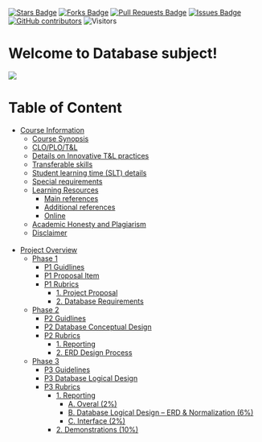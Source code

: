 <a href="https://github.com/drshahizan/BDM/stargazers"><img src="https://img.shields.io/github/stars/IzyanIzzatiK/SECD2523-Database" alt="Stars Badge"/></a>
<a href="https://github.com/drshahizan/BDM/network/members"><img src="https://img.shields.io/github/forks/IzyanIzzatiK/SECD2523-Database" alt="Forks Badge"/></a>
<a href="https://github.com/drshahizan/BDM/pulls"><img src="https://img.shields.io/github/issues-pr/IzyanIzzatiK/SECD2523-Database" alt="Pull Requests Badge"/></a>
<a href="https://github.com/drshahizan/BDM"><img src="https://img.shields.io/github/issues/IzyanIzzatiK/SECD2523-Database" alt="Issues Badge"/></a>
<a href="https://github.com/drshahizan/BDM/graphs/contributors"><img alt="GitHub contributors" src="https://img.shields.io/github/contributors/IzyanIzzatiK/BDM?color=2b9348"></a>
![Visitors](https://api.visitorbadge.io/api/visitors?path=https%3A%2F%2Fgithub.com%2FIzyanIzzatiK%2BDM&labelColor=%23d9e3f0&countColor=%23697689&style=flat)

# Welcome to Database subject!

![](https://bs-uploads.toptal.io/blackfish-uploads/components/seo/content/og_image_file/og_image/1282569/0712-Bad_Practices_in_Database_Design_-_Are_You_Making_These_Mistakes_Dan_Social-754bc73011e057dc76e55a44a954e0c3.png)

# Table of Content

- [Course Information](CI.md)
  - [Course Synopsis](https://github.com/IzyanIzzatiK/SECD2523-Database/blob/main/CI.md#course-synopsis)
  - [CLO/PLO/T&L](https://github.com/IzyanIzzatiK/SECD2523-Database/blob/mainCI.md#mapping-of-the-course-learning-outcomes-clo-to-the-programme-learning-outcomes-plo-teaching--learning-tl-methods-and-assessment-methods)
  - [Details on Innovative T&L practices](https://github.com/IzyanIzzatiK/SECD2523-Database/blob/main/CI.md#details-on-innovative-tl-practices)
  - [Transferable skills](https://github.com/IzyanIzzatiK/SECD2523-Database/blob/main/CI.md#transferable-skills-generic-skills-learned-in-course-of-study-which-can-be-useful-and-utilised-in-other-settings)
  - [Student learning time (SLT) details](https://github.com/IzyanIzzatiK/SECD2523-Database/blob/main/CI.md#student-learning-time-slt-details)
  - [Special requirements](https://github.com/IzyanIzzatiK/SECD2523-Database/blob/main/CI.md#special-requirements-to-deliver-the-course-eg-software-nursery-computer-lab-simulation-room)
  - [Learning Resources](https://github.com/IzyanIzzatiK/SECD2523-Database/blob/main/CI.md#learning-resources)
    - [Main references](https://github.com/IzyanIzzatiK/SECD2523-Database/blob/main/CI.md#main-references)
    - [Additional references](https://github.com/IzyanIzzatiK/SECD2523-Database/blob/main/CI.md#additional-references)
    - [Online](https://github.com/IzyanIzzatiK/SECD2523-Database/blob/main/CI.md#online)
  - [Academic Honesty and Plagiarism](https://github.com/IzyanIzzatiK/SECD2523-Database/blob/main/CI.md#academic-honesty-and-plagiarism-below-is-just-a-sample)
  - [Disclaimer](https://github.com/IzyanIzzatiK/SECD2523-Database/blob/main/CI.md#disclaimer) <br> <br>
- [Project Overview](project_overview.md)
  - [Phase 1](phase1.md)
    - [P1 Guidlines](https://github.com/IzyanIzzatiK/SECD2523-Database/blob/main/project/phase1.md#p1-guidelines)
    - [P1 Proposal Item](https://github.com/IzyanIzzatiK/SECD2523-Database/blob/main/project/phase1.md#p1-proposal-item)
    - [P1 Rubrics](https://github.com/IzyanIzzatiK/SECD2523-Database/blob/main/project/phase1.md#p1-rubrics)
      - [1. Project Proposal](https://github.com/IzyanIzzatiK/SECD2523-Database/blob/main/project/phase1.md#1-project-proposal)
      - [2. Database Requirements](https://github.com/IzyanIzzatiK/SECD2523-Database/blob/main/project/phase1.md#2-database-requirements)
  - [Phase 2](phase2.md)
    - [P2 Guidlines](https://github.com/IzyanIzzatiK/SECD2523-Database/blob/main/project/phase2.md#p2-guidelines)
    - [P2 Database Conceptual Design](https://github.com/IzyanIzzatiK/SECD2523-Database/blob/main/project/phase2.md#p2-database-conceptual-design)
    - [P2 Rubrics](https://github.com/IzyanIzzatiK/SECD2523-Database/blob/main/project/phase2.md#p2-rubric)
      - [1. Reporting](https://github.com/IzyanIzzatiK/SECD2523-Database/blob/main/project/phase2.md#1-reporting-2)
      - [2. ERD Design Process ](https://github.com/IzyanIzzatiK/SECD2523-Database/blob/main/project/phase2.md#2erd-design-process-3)
  - [Phase 3](phase3.md)
    - [P3 Guidelines](https://github.com/IzyanIzzatiK/SECD2523-Database/blob/main/project/phase3.md#p3-guidelines)
    - [P3 Database Logical Design](https://github.com/IzyanIzzatiK/SECD2523-Database/blob/main/project/phase3.md#p3-database-logical-design)
    - [P3 Rubrics](https://github.com/IzyanIzzatiK/SECD2523-Database/blob/main/project/phase3.md#p3-rubrics)
      - [1. Reporting](https://github.com/IzyanIzzatiK/SECD2523-Database/blob/main/project/phase3.md#1-reporting)
        - [A. Overal (2%)](https://github.com/IzyanIzzatiK/SECD2523-Database/blob/main/project/phase3.md#a-overal-2)
        - [B. Database Logical Design – ERD & Normalization (6%)](https://github.com/IzyanIzzatiK/SECD2523-Database/blob/main/project/phase3.md#bdatabase-logical-design--erd--normalization-6)
        - [C. Interface (2%)](https://github.com/IzyanIzzatiK/SECD2523-Database/blob/main/project/phase3.md#cinterface-2)
      - [2. Demonstrations (10%)](https://github.com/IzyanIzzatiK/SECD2523-Database/blob/project/main/phase3.md#2demonstrations-10)
